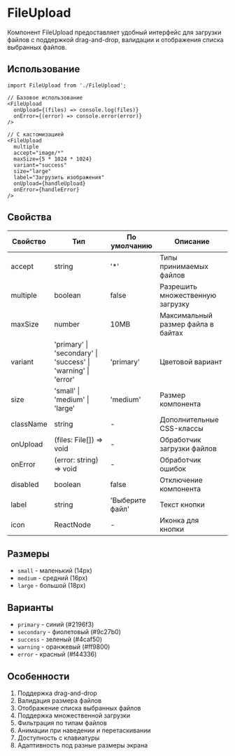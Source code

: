 # FileUpload

Компонент FileUpload предоставляет удобный интерфейс для загрузки файлов с поддержкой drag-and-drop, валидации и отображения списка выбранных файлов.

## Использование

```tsx
import FileUpload from './FileUpload';

// Базовое использование
<FileUpload
  onUpload={(files) => console.log(files)}
  onError={(error) => console.error(error)}
/>

// С кастомизацией
<FileUpload
  multiple
  accept="image/*"
  maxSize={5 * 1024 * 1024}
  variant="success"
  size="large"
  label="Загрузить изображения"
  onUpload={handleUpload}
  onError={handleError}
/>
```

## Свойства

| Свойство | Тип | По умолчанию | Описание |
|----------|-----|--------------|----------|
| accept | string | '*' | Типы принимаемых файлов |
| multiple | boolean | false | Разрешить множественную загрузку |
| maxSize | number | 10MB | Максимальный размер файла в байтах |
| variant | 'primary' \| 'secondary' \| 'success' \| 'warning' \| 'error' | 'primary' | Цветовой вариант |
| size | 'small' \| 'medium' \| 'large' | 'medium' | Размер компонента |
| className | string | - | Дополнительные CSS-классы |
| onUpload | (files: File[]) => void | - | Обработчик загрузки файлов |
| onError | (error: string) => void | - | Обработчик ошибок |
| disabled | boolean | false | Отключение компонента |
| label | string | 'Выберите файл' | Текст кнопки |
| icon | ReactNode | - | Иконка для кнопки |

## Размеры

- `small` - маленький (14px)
- `medium` - средний (16px)
- `large` - большой (18px)

## Варианты

- `primary` - синий (#2196f3)
- `secondary` - фиолетовый (#9c27b0)
- `success` - зеленый (#4caf50)
- `warning` - оранжевый (#ff9800)
- `error` - красный (#f44336)

## Особенности

1. Поддержка drag-and-drop
2. Валидация размера файлов
3. Отображение списка выбранных файлов
4. Поддержка множественной загрузки
5. Фильтрация по типам файлов
6. Анимации при наведении и перетаскивании
7. Доступность с клавиатуры
8. Адаптивность под разные размеры экрана 